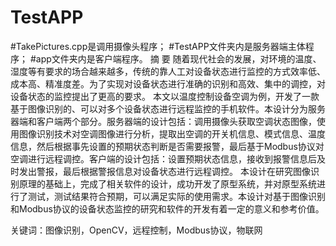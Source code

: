 # TestAPP
#TakePictures.cpp是调用摄像头程序；
#TestAPP文件夹内是服务器端主体程序；
#app文件夹内是客户端程序。
摘    要
随着现代社会的发展，对环境的温度、湿度等有要求的场合越来越多，传统的靠人工对设备状态进行监控的方式效率低、成本高、精准度差。为了实现对设备状态进行准确的识别和高效、集中的调控，对设备状态的监控提出了更高的要求。
本文以温度控制设备空调为例，开发了一款基于图像识别的、可以对多个设备状态进行远程监控的手机软件。本设计分为服务器端和客户端两个部分。服务器端的设计包括：调用摄像头获取空调状态图像，使用图像识别技术对空调图像进行分析，提取出空调的开关机信息、模式信息、温度信息，然后根据事先设置的预期状态判断是否需要报警，最后基于Modbus协议对空调进行远程调控。客户端的设计包括：设置预期状态信息，接收到报警信息后及时发出警报，最后根据警报信息对设备状态进行远程调控。
本设计在研究图像识别原理的基础上，完成了相关软件的设计，成功开发了原型系统，并对原型系统进行了测试，测试结果符合预期，可以满足实际的使用需求。本设计对基于图像识别和Modbus协议的设备状态监控的研究和软件的开发有着一定的意义和参考价值。

关键词：图像识别，OpenCV，远程控制，Modbus协议，物联网
